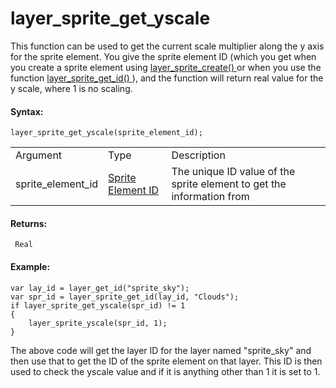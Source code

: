 # layer_sprite_get_yscale

This function can be used to get the current scale multiplier along the
y axis for the sprite element. You give the sprite element ID (which you
get when you create a sprite element using [ layer_sprite_create()
](layer_sprite_create) or when you use the function [
layer_sprite_get_id() ](layer_sprite_get_id) ), and the function
will return real value for the y scale, where 1 is no scaling.

#### Syntax:

``` gml
layer_sprite_get_yscale(sprite_element_id);
```

|                   |                                                                                                                                        |                                                                       |
|-------------------|----------------------------------------------------------------------------------------------------------------------------------------|-----------------------------------------------------------------------|
| Argument          | Type                                                                                                                                   | Description                                                           |
| sprite_element_id |  [Sprite Element ID](../../../../../../GameMaker_Language/GML_Reference/Asset_Management/Rooms/Sprite_Layers/layer_sprite_get_id)  | The unique ID value of the sprite element to get the information from |

#### Returns:

``` gml
 Real
```

#### Example:

``` gml
var lay_id = layer_get_id("sprite_sky");
var spr_id = layer_sprite_get_id(lay_id, "Clouds");
if layer_sprite_get_yscale(spr_id) != 1
{
    layer_sprite_yscale(spr_id, 1);
}
```

The above code will get the layer ID for the layer named "sprite_sky"
and then use that to get the ID of the sprite element on that layer.
This ID is then used to check the yscale value and if it is anything
other than 1 it is set to 1.
